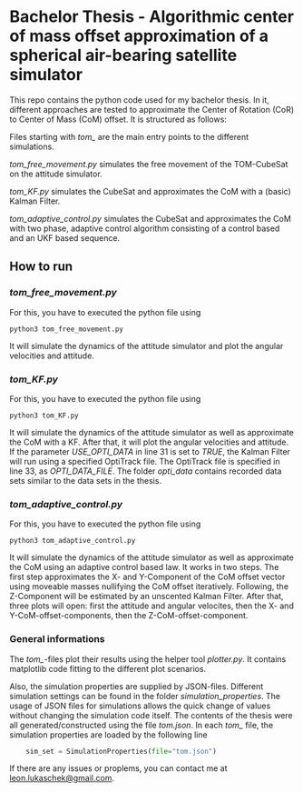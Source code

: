 # Bachelor Thesis - Algorithmic center of mass offset approximation of a spherical air-bearing satellite simulator

This repo contains the python code used for my bachelor thesis. In it, different approaches are tested to approximate the Center of Rotation (CoR) to Center of Mass (CoM) offset.
It is structured as follows:

Files starting with *tom_* are the main entry points to the different simulations.

*tom_free_movement.py* simulates the free movement of the TOM-CubeSat on the attitude simulator. 

*tom_KF.py* simulates the CubeSat and approximates the CoM with a (basic) Kalman Filter. 

*tom_adaptive_control.py* simulates the CubeSat and approximates the CoM with two phase, adaptive control algorithm consisting of a control based and an UKF based 
sequence.

## How to run

### *tom_free_movement.py*
For this, you have to executed the python file using 
```console
python3 tom_free_movement.py
```
It will simulate the dynamics of the attitude simulator and plot the angular velocities and attitude.

### *tom_KF.py*
For this, you have to executed the python file using 
```console
python3 tom_KF.py
```
It will simulate the dynamics of the attitude simulator as well as approximate the CoM with a KF. After that, it will plot the angular velocities and attitude.
If the parameter *USE_OPTI_DATA* in line 31 is set to *TRUE*, the Kalman Filter will run using a specified OptiTrack file. The OptiTrack file is specified in line 33, 
as *OPTI_DATA_FILE*. The folder *opti_data* contains recorded data sets similar to the data sets in the thesis. 

### *tom_adaptive_control.py*
For this, you have to executed the python file using 
```console
python3 tom_adaptive_control.py
```
It will simulate the dynamics of the attitude simulator as well as approximate the CoM using an adaptive control based law. It works in two steps.
The first step approximates the X- and Y-Component of the CoM offset vector using moveable masses nullifying the CoM offset iteratively. 
Following, the Z-Component will be estimated by an unscented Kalman Filter. After that, three plots will open: first the attitude and angular velocites, then the 
X- and Y-CoM-offset-components, then the Z-CoM-offset-component.

### General informations
The *tom_*-files plot their results using the helper tool *plotter.py*. It contains matplotlib code fitting to the different plot scenarios.

Also, the simulation properties are supplied by JSON-files. Different simulation settings can be found in the folder *simulation_properties*. The usage of JSON files for simulations 
allows the quick change of values without changing the simulation code itself. The contents of the thesis were all generated/constructed using the file *tom.json*. In each *tom_* file, 
the simulation properties are loaded by the following line
```python
    sim_set = SimulationProperties(file="tom.json")
```

If there are any issues or proplems, you can contact me at [leon.lukaschek@gmail.com](mailto:leon.lukaschek@gmail.com).
